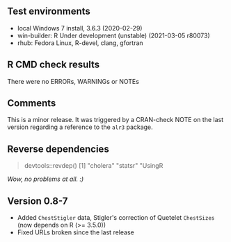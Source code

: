 ## Test environments
* local Windows 7 install, 3.6.3 (2020-02-29)
* win-builder: R Under development (unstable) (2021-03-05 r80073)
* rhub: Fedora Linux, R-devel, clang, gfortran

## R CMD check results
There were no ERRORs, WARNINGs or NOTEs 
  
## Comments

This is a minor release.  It was triggered by a CRAN-check NOTE on the last version
regarding a reference to the `alr3` package.

## Reverse dependencies

> devtools::revdep()
[1] "cholera" "statsr"  "UsingR

*Wow, no problems at all. :)*

## Version 0.8-7 

* Added `ChestStigler` data, Stigler's correction of Quetelet `ChestSizes` (now depends on R (>= 3.5.0))
* Fixed URLs broken since the last release
